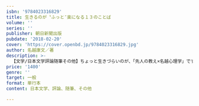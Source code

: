 ```yaml
---
isbn: '9784023316829'
title: 生きるのが〝ふっと″楽になる１３のことば
volume: ''
series: ''
publisher: 朝日新聞出版
pubdate: '2018-02-20'
cover: 'https://cover.openbd.jp/9784023316829.jpg'
author: 名越康文／著
description: >-
  【文学/日本文学評論随筆その他】ちょっと生きづらいのが、「先人の教え×名越心理学」ですーっと消えてい。テレビなどで活躍する精神科医が心を動かされた名言をヒントに、「幸せな時間」のつくり方・「才能」の見つけ方など、日常に潜むさまざまな悩みへの実践的な対処法を解説する。
price: '1400'
genre: ''
target: 一般
format: 単行本
content: 日本文学、評論、随筆、その他

---
```

